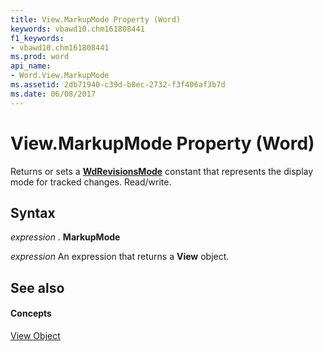 ```yaml
---
title: View.MarkupMode Property (Word)
keywords: vbawd10.chm161808441
f1_keywords:
- vbawd10.chm161808441
ms.prod: word
api_name:
- Word.View.MarkupMode
ms.assetid: 2db71940-c39d-b8ec-2732-f3f406af3b7d
ms.date: 06/08/2017
---
```



# View.MarkupMode Property (Word)

Returns or sets a  **[WdRevisionsMode](Word.WdRevisionsMode.md)** constant that represents the display mode for tracked changes. Read/write.


## Syntax

 _expression_ . **MarkupMode**

 _expression_ An expression that returns a **View** object.


## See also


#### Concepts


[View Object](Word.View.md)

